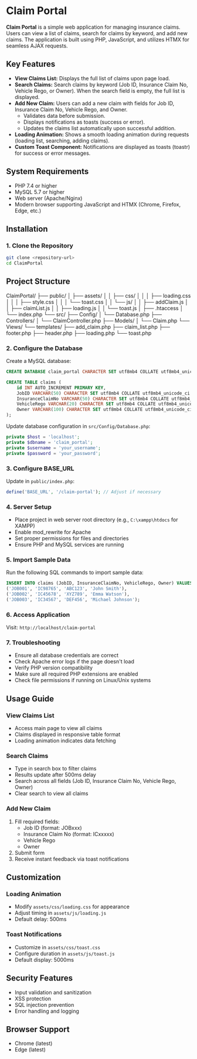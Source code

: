 # Claim Portal

**Claim Portal** is a simple web application for managing insurance claims. Users can view a list of claims, search for claims by keyword, and add new claims. The application is built using PHP, JavaScript, and utilizes HTMX for seamless AJAX requests.

## Key Features

- **View Claims List:** Displays the full list of claims upon page load.
- **Search Claims:** Search claims by keyword (Job ID, Insurance Claim No, Vehicle Rego, or Owner). When the search field is empty, the full list is displayed.
- **Add New Claim:** Users can add a new claim with fields for Job ID, Insurance Claim No, Vehicle Rego, and Owner.
  - Validates data before submission.
  - Displays notifications as toasts (success or error).
  - Updates the claims list automatically upon successful addition.
- **Loading Animation:** Shows a smooth loading animation during requests (loading list, searching, adding claims).
- **Custom Toast Component:** Notifications are displayed as toasts (toastr) for success or error messages.

## System Requirements

- PHP 7.4 or higher
- MySQL 5.7 or higher
- Web server (Apache/Nginx)
- Modern browser supporting JavaScript and HTMX (Chrome, Firefox, Edge, etc.)

## Installation

### 1. Clone the Repository
```bash
git clone <repository-url>
cd ClaimPortal
```

## Project Structure

ClaimPortal/
├── public/
│   ├── assets/
│   │   ├── css/
│   │   │   ├── loading.css
│   │   │   ├── style.css
│   │   │   └── toast.css
│   │   └── js/
│   │       ├── addClaim.js
│   │       ├── claimList.js
│   │       ├── loading.js
│   │       └── toast.js
│   ├── .htaccess
│   └── index.php
└── src/
    ├── Config/
    │   └── Database.php
    ├── Controllers/
    │   └── ClaimController.php
    ├── Models/
    │   └── Claim.php
    └── Views/
        └── templates/
            ├── add_claim.php
            ├── claim_list.php
            ├── footer.php
            ├── header.php
            ├── loading.php
            └── toast.php

### 2. Configure the Database
Create a MySQL database:
```sql
CREATE DATABASE claim_portal CHARACTER SET utf8mb4 COLLATE utf8mb4_unicode_ci;

CREATE TABLE claims (
    id INT AUTO_INCREMENT PRIMARY KEY,
    JobID VARCHAR(50) CHARACTER SET utf8mb4 COLLATE utf8mb4_unicode_ci NOT NULL,
    InsuranceClaimNo VARCHAR(50) CHARACTER SET utf8mb4 COLLATE utf8mb4_unicode_ci NOT NULL,
    VehicleRego VARCHAR(20) CHARACTER SET utf8mb4 COLLATE utf8mb4_unicode_ci NOT NULL,
    Owner VARCHAR(100) CHARACTER SET utf8mb4 COLLATE utf8mb4_unicode_ci NOT NULL
);
```

Update database configuration in `src/Config/Database.php`:
```php
private $host = 'localhost';
private $dbname = 'claim_portal';
private $username = 'your_username';
private $password = 'your_password';
```

### 3. Configure BASE_URL
Update in `public/index.php`:
```php
define('BASE_URL', '/claim-portal'); // Adjust if necessary
```

### 4. Server Setup
- Place project in web server root directory (e.g., `C:\xampp\htdocs` for XAMPP)
- Enable mod_rewrite for Apache
- Set proper permissions for files and directories
- Ensure PHP and MySQL services are running

### 5. Import Sample Data
Run the following SQL commands to import sample data:
```sql
INSERT INTO claims (JobID, InsuranceClaimNo, VehicleRego, Owner) VALUES
('JOB001', 'IC98765', 'ABC123', 'John Smith'),
('JOB002', 'IC45678', 'XYZ789', 'Emma Watson'),
('JOB003', 'IC34567', 'DEF456', 'Michael Johnson');
```

### 6. Access Application
Visit: `http://localhost/claim-portal`

### 7. Troubleshooting
- Ensure all database credentials are correct
- Check Apache error logs if the page doesn't load
- Verify PHP version compatibility
- Make sure all required PHP extensions are enabled
- Check file permissions if running on Linux/Unix systems

## Usage Guide

### View Claims List
- Access main page to view all claims
- Claims displayed in responsive table format
- Loading animation indicates data fetching

### Search Claims
- Type in search box to filter claims
- Results update after 500ms delay
- Search across all fields (Job ID, Insurance Claim No, Vehicle Rego, Owner)
- Clear search to view all claims

### Add New Claim
1. Fill required fields:
   - Job ID (format: JOBxxx)
   - Insurance Claim No (format: ICxxxxx)
   - Vehicle Rego
   - Owner
2. Submit form
3. Receive instant feedback via toast notifications

## Customization

### Loading Animation
- Modify `assets/css/loading.css` for appearance
- Adjust timing in `assets/js/loading.js`
- Default delay: 500ms

### Toast Notifications
- Customize in `assets/css/toast.css`
- Configure duration in `assets/js/toast.js`
- Default display: 5000ms

## Security Features

- Input validation and sanitization
- XSS protection
- SQL injection prevention
- Error handling and logging

## Browser Support

- Chrome (latest)
- Edge (latest)